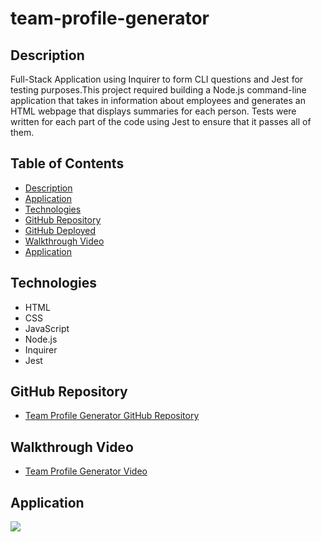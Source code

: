 # team-profile-generator


## Description 

Full-Stack Application using Inquirer to form CLI questions and Jest for testing purposes.This project required building a Node.js command-line application that takes in information about employees and generates an HTML webpage that displays summaries for each person. Tests were written for each part of the code using Jest to ensure that it passes all of them.

## Table of Contents
* [Description](#description)
* [Application](#application)
* [Technologies](#technologies)
* [GitHub Repository](#Github)
* [GitHub Deployed](#GithubDeployed)
* [Walkthrough Video](#Walkthrough)
* [Application](#gif)



## Technologies 

* HTML
* CSS
* JavaScript
* Node.js
* Inquirer
* Jest


## GitHub Repository

* [Team Profile Generator GitHub Repository ](https://github.com/mhdavie/team-profile-generator)


## Walkthrough Video

* [Team Profile Generator Video](https://watch.screencastify.com/v/dMJDhifUGRUDaWONVNQr)

## Application 

![](assets/walkthroughvideo.gif)